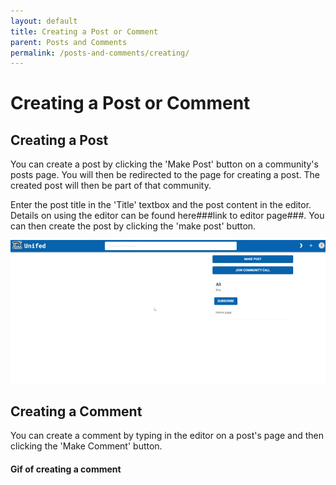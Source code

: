 ```yaml
---
layout: default
title: Creating a Post or Comment
parent: Posts and Comments
permalink: /posts-and-comments/creating/
---
```


# Creating a Post or Comment

## Creating a Post

You can create a post by clicking the 'Make Post' button on a community's posts page. You will then be redirected to the page for creating a post. The created post will then be part of that community.

Enter the post title in the 'Title' textbox and the post content in the editor. Details on using the editor can be found here###link to editor page###. You can then create the post by clicking the 'make post' button.

![Creating a Post](../../gifs/creating-post.gif)
## Creating a Comment

You can create a comment by typing in the editor on a post's page and then clicking the 'Make Comment' button.

#### Gif of creating a comment